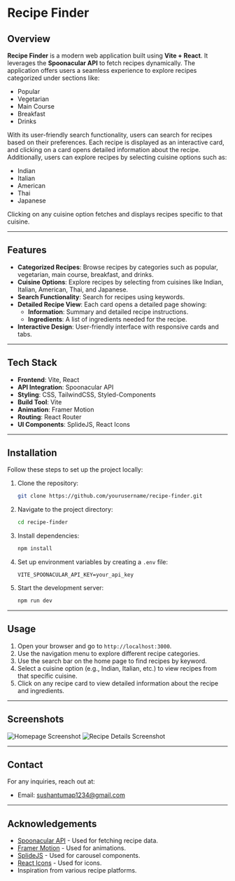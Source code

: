 # Recipe Finder


## Overview

**Recipe Finder** is a modern web application built using **Vite + React**. It leverages the **Spoonacular API** to fetch recipes dynamically. The application offers users a seamless experience to explore recipes categorized under sections like:

- Popular
- Vegetarian
- Main Course
- Breakfast
- Drinks

With its user-friendly search functionality, users can search for recipes based on their preferences. Each recipe is displayed as an interactive card, and clicking on a card opens detailed information about the recipe. Additionally, users can explore recipes by selecting cuisine options such as:

- Indian
- Italian
- American
- Thai
- Japanese

Clicking on any cuisine option fetches and displays recipes specific to that cuisine.

---

## Features

- **Categorized Recipes**: Browse recipes by categories such as popular, vegetarian, main course, breakfast, and drinks.
- **Cuisine Options**: Explore recipes by selecting from cuisines like Indian, Italian, American, Thai, and Japanese.
- **Search Functionality**: Search for recipes using keywords.
- **Detailed Recipe View**: Each card opens a detailed page showing:
  - **Information**: Summary and detailed recipe instructions.
  - **Ingredients**: A list of ingredients needed for the recipe.
- **Interactive Design**: User-friendly interface with responsive cards and tabs.

---

## Tech Stack

- **Frontend**: Vite, React
- **API Integration**: Spoonacular API
- **Styling**: CSS, TailwindCSS, Styled-Components
- **Build Tool**: Vite
- **Animation**: Framer Motion
- **Routing**: React Router
- **UI Components**: SplideJS, React Icons

---

## Installation

Follow these steps to set up the project locally:

1. Clone the repository:
   ```bash
   git clone https://github.com/yourusername/recipe-finder.git
   ```

2. Navigate to the project directory:
   ```bash
   cd recipe-finder
   ```

3. Install dependencies:
   ```bash
   npm install
   ```

4. Set up environment variables by creating a `.env` file:
   ```
   VITE_SPOONACULAR_API_KEY=your_api_key
   ```

5. Start the development server:
   ```bash
   npm run dev
   ```

---

## Usage

1. Open your browser and go to `http://localhost:3000`.
2. Use the navigation menu to explore different recipe categories.
3. Use the search bar on the home page to find recipes by keyword.
4. Select a cuisine option (e.g., Indian, Italian, etc.) to view recipes from that specific cuisine.
5. Click on any recipe card to view detailed information about the recipe and ingredients.

---

## Screenshots

![Homepage Screenshot](link_to_homepage_screenshot)
![Recipe Details Screenshot](link_to_recipe_details_screenshot)

---


## Contact

For any inquiries, reach out at:

- Email: sushantumap1234@gmail.com

---

## Acknowledgements

- [Spoonacular API](https://spoonacular.com/food-api) - Used for fetching recipe data.
- [Framer Motion](https://www.framer.com/motion/) - Used for animations.
- [SplideJS](https://splidejs.com/) - Used for carousel components.
- [React Icons](https://react-icons.github.io/react-icons/) - Used for icons.
- Inspiration from various recipe platforms.
